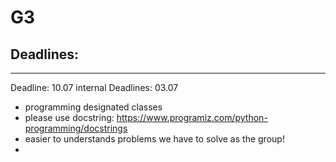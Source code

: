 # G3


## Deadlines:

---

Deadline: 10.07
internal Deadlines: 03.07
- programming designated classes
- please use docstring: https://www.programiz.com/python-programming/docstrings
- easier to understands problems we have to solve as the group!
- 